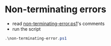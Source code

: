 # Non-terminating errors

- read [non-terminating-error.ps1](non-terminating-error.ps1)'s
comments
- run the script
```powershell
.\non-terminating-error.ps1
```
